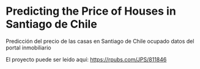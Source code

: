 # Predicting the Price of Houses in Santiago de Chile
Predicción del precio de las casas en Santiago de Chile ocupado datos del portal inmobiliario

El proyecto puede ser leido aquí: https://rpubs.com/JPS/811846
